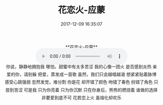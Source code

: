 ﻿---
title: 花恋火-应蒙
date: 2017-12-09 16:35:07
category: ["音乐"]
tags: ["音乐"]
---
<center>
**花恋火-应蒙**         

<audio src="http://vip.baidu190.com/uploads/2017/201712f8a28e62ab82f5bb1bdcb17276c4b07d.mp3" controls style="margin: -20px auto"></audio>
<!--more-->

<span style="line-height: 1.8;">
你说，静静地拥抱我
哪怕，甜蜜中有太多苦涩
我的心像一团火
是否感到炎热
亲爱的你，请别躲
把爱，蒸发成一首歌
虽然，我们只会越唱越渴
想紧紧贴着脉博
感受心跳强弱
忽然发觉，难分割
你是花 
却开错了颜色
吻错了春色
扮错了角色
只尝到苦涩
可是我
只为你亮着
只为你沉默
只在你身后，熊熊的燃烧着
谁做的选择
非要爱到底不可
花若恋上火
虽熔化却欢乐
</span>             
</center>
